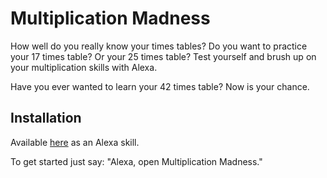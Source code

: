 # Multiplication Madness
How well do you really know your times tables? Do you want to practice your 17 times table? Or your 25 times table? Test yourself and brush up on your multiplication skills with Alexa.

Have you ever wanted to learn your 42 times table? Now is your chance.

## Installation
Available [here](https://www.amazon.co.uk/dp/B079BB53F5/) as an Alexa skill.

To get started just say: "Alexa, open Multiplication Madness."
